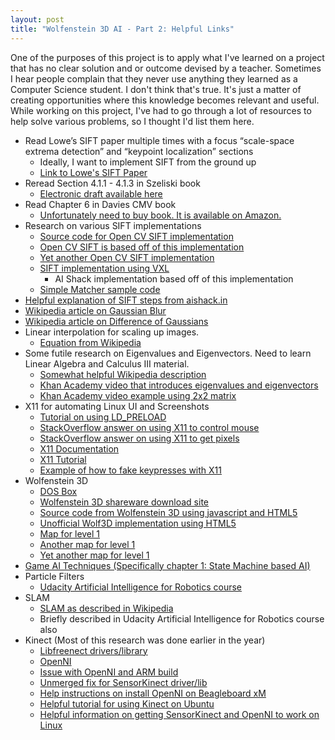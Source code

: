 ```yaml
---
layout: post
title: "Wolfenstein 3D AI - Part 2: Helpful Links"
---
```


One of the purposes of this project is to apply what I've learned on a project that has no clear solution and or outcome devised by a teacher. Sometimes I hear people complain that they never use anything they learned as a Computer Science student. I don't think that's true. It's just a matter of creating opportunities where this knowledge becomes relevant and useful. While working on this project, I've had to go through a lot of resources to help solve various problems, so I thought I'd list them here.

- Read Lowe’s SIFT paper multiple times with a focus “scale-space extrema detection” and “keypoint localization” sections
  - Ideally, I want to implement SIFT from the ground up
  - [Link to Lowe's SIFT Paper](http://www.cs.ubc.ca/~lowe/papers/ijcv04.pdf)
- Reread Section 4.1.1 - 4.1.3 in Szeliski book
  - [Electronic draft available here](http://szeliski.org/Book/)
- Read Chapter 6 in Davies CMV book
  - [Unfortunately need to buy book. It is available on Amazon.](http://www.amazon.com/Computer-Machine-Vision-Algorithms-Practicalities-ebook/dp/B007OS9B9C)
- Research on various SIFT implementations
   - [Source code for Open CV SIFT implementation](https://github.com/Itseez/opencv/blob/master/modules/nonfree/src/sift.cpp)
   - [Open CV SIFT is based off of this implementation](https://github.com/robwhess/opensift/blob/master/src/sift.c)
   - [Yet another Open CV SIFT implementation](http://www.aishack.in/2010/07/implementing-sift-in-opencv/)
   - [SIFT implementation using VXL](http://www.cs.man.ac.uk/~liuja/#demos)
     - AI Shack implementation based off of this implementation
   - [Simple Matcher sample code](http://docs.opencv.org/doc/user_guide/ug_features2d.html)
- [Helpful explanation of SIFT steps from aishack.in](http://www.aishack.in/2010/05/sift-scale-invariant-feature-transform/)
- [Wikipedia article on Gaussian Blur](http://en.wikipedia.org/wiki/Gaussian_blur)
- [Wikipedia article on Difference of Gaussians](http://en.wikipedia.org/wiki/Difference_of_Gaussians)
- Linear interpolation for scaling up images.
  - [Equation from Wikipedia](http://en.wikipedia.org/wiki/Linear_interpolation)
- Some futile research on Eigenvalues and Eigenvectors. Need to learn Linear Algebra and Calculus III material.
  - [Somewhat helpful Wikipedia description](http://en.wikipedia.org/wiki/Eigenvalues_and_eigenvectors)
  - [Khan Academy video that introduces eigenvalues and eigenvectors](https://www.khanacademy.org/math/linear-algebra/alternate_bases/eigen_everything/v/linear-algebra--introduction-to-eigenvalues-and-eigenvectors)
  - [Khan Academy video example using 2x2 matrix](https://www.khanacademy.org/math/linear-algebra/alternate_bases/eigen_everything/v/linear-algebra--example-solving-for-the-eigenvalues-of-a-2x2-matrix)
- X11 for automating Linux UI and Screenshots
  - [Tutorial on using LD_PRELOAD](http://www.catonmat.net/blog/simple-ld-preload-tutorial-part-2/)
  - [StackOverflow answer on using X11 to control mouse](http://stackoverflow.com/questions/2607010/linux-how-to-capture-screen-and-simulate-mouse-movements/8792991#8792991)
  - [StackOverflow answer on using X11 to get pixels](http://stackoverflow.com/questions/17518610/how-to-get-a-screen-pixels-color-in-x11/17525571#17525571)
  - [X11 Documentation](http://www.sbin.org/doc/Xlib/index_contents.html)
  - [X11 Tutorial](http://tronche.com/gui/x/xlib/)
  - [Example of how to fake keypresses with X11](http://www.doctort.org/adam/nerd-notes/x11-fake-keypress-event.html)
- Wolfenstein 3D
  - [DOS Box](http://www.dosbox.com/)
  - [Wolfenstein 3D shareware download site](http://www.3drealms.com/wolf3d/)
  - [Source code from Wolfenstein 3D using javascript and HTML5](https://github.com/id-Software/wolf3d-browser)
  - [Unofficial Wolf3D implementation using HTML5](http://wolf3d.atw.hu/)
  - [Map for level 1](http://img4.wikia.nocookie.net/__cb20101120134445/wolfenstein/images/d/d9/WOLF3D_E1M01.PNG)
  - [Another map for level 1](http://www.belowe.com/images/LostEp/w11.gif)
  - [Yet another map for level 1](http://www.gamefaqs.com/pc/564603-wolfenstein-3d/faqs/39964)
- [Game AI Techniques (Specifically chapter 1: State Machine based AI)](http://www.amazon.com/Programming-Game-Example-Mat-Buckland-ebook/dp/B0029LCJXE)
- Particle Filters
  - [Udacity Artificial Intelligence for Robotics course](https://udacity.com)
- SLAM
  - [SLAM as described in Wikipedia](http://en.wikipedia.org/wiki/Simultaneous_localization_and_mapping)
  - Briefly described in Udacity Artificial Intelligence for Robotics course also
- Kinect (Most of this research was done earlier in the year)
  - [Libfreenect drivers/library](https://github.com/OpenKinect/libfreenect)
  - [OpenNI](https://github.com/OpenNI/OpenNI)
  - [Issue with OpenNI and ARM build](https://github.com/OpenNI/OpenNI/issues/81)
  - [Unmerged fix for SensorKinect driver/lib](https://github.com/avin2/SensorKinect/pull/5)
  - [Help instructions on install OpenNI on Beagleboard xM](http://youngindiafellowship.academia.edu/JatinSharma/Posts/323707/OpenNI_on_Beagle_Board-XM)
  - [Helpful tutorial for using Kinect on Ubuntu](http://davetaz-blog.blogspot.fr/2011/03/installing-kinect-on-ubuntu-full-guide.html)
  - [Helpful information on getting SensorKinect and OpenNI to work on Linux](http://daybydaylinux.blogspot.com/2012/12/how-to-compile-openni-and-sensorkinect.html)